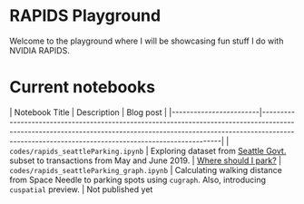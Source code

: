 # RAPIDS Playground

Welcome to the playground where I will be showcasing fun stuff I do with NVIDIA RAPIDS.

# Current notebooks
|   Notebook Title         | Description    | Blog post |
|------------------------|-------------------------------------------------------------------------------------------------------------------------------------------------------------------------------------------------------------------------------|
| `codes/rapids_seattleParking.ipynb` | Exploring dataset from [Seattle Govt.](https://data.seattle.gov/Transportation/2019-Paid-Parking-Occupancy-Year-to-date-/qktt-2bsy) subset to transactions from May and June 2019. | [Where should I park?](https://towardsdatascience.com/where-should-i-park-29e8da95265a)
| `codes/rapids_seattleParking_graph.ipynb` | Calculating walking distance from Space Needle to parking spots using `cugraph`. Also, introducing `cuspatial` preview. | Not published yet

